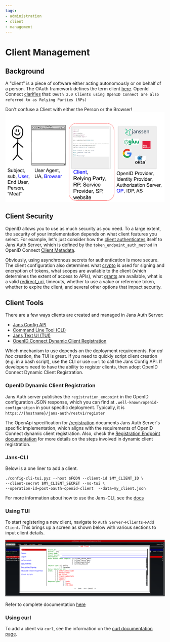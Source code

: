 ```yaml
---
tags:
- administration
- client
- management
---
```


# Client Management

## Background

A "client" is a piece of software either acting autonomously or on behalf of
a person. The OAuth framework defines the term client
[here](https://datatracker.ietf.org/doc/html/rfc6749#section-1.1). OpenId Connect
[clarifies](https://openid.net/specs/openid-connect-core-1_0.html#Introduction)
that:
`OAuth 2.0 Clients using OpenID Connect are also referred to as Relying Parties (RPs)`

Don't confuse a Client with either the Person or the Browser!
![](../../../assets/federated_identity_actors.png)

## Client Security

OpenID allows you to use as much security as you need. To a large extent, the
security of your implementation depends on what client features you select.
For example, let's just consider how the [client authenticates](client-authn.md) itself to Jans Auth
Server, which is defined by the `token_endpoint_auth_method` in OpenID Connect
[Client Metadata](https://openid.net/specs/openid-connect-registration-1_0.html#ClientMetadata).

Obviously, using asynchronous secrets for authentication is more secure. The
client configuration also determines what [crypto](client-configuration.md#cryptography) is used for signing and
encryption of tokens, what scopes are available to the client (which determines
the extent of access to APIs), what [grants](client-configuration.md#grants) are available,  what is a valid
[redirect_uri](client-configuration.md#redirect-uri), timeouts, whether to use a value or reference token, whether to
expire the client, and several other options that impact security.

## Client Tools

There are a few ways clients are created and managed in Jans Auth Server:

* [Jans Config API](../../config-guide/config-api/README.md)
* [Command Line Tool (CLI)](../../config-guide/jans-cli/README.md)
* [Jans Text UI (TUI)](../../config-guide/jans-tui/README.md)
* [OpenID Connect Dynamic Client Registration](https://openid.net/specs/openid-connect-registration-1_0.html)

Which mechanism to use depends on the deployment requirements. For *ad hoc*
creation, the TUI is great. If you need to quickly script client creation (e.g.
in a bash script), use the CLI or use `curl` to call the Jans Config API.  If
developers need to have the ability to register clients, then adopt OpenID
Connect Dynamic Client Registration.

### OpenID Dynamic Client Registration

Jans Auth server publishes the `registration_endpoint` in the OpenID
configuration JSON response, which you can find at `.well-known/openid-configuration`
in your specific deployment. Typically, it is
`https://{hostname}/jans-auth/restv1/register`

The OpenApi specification for [/registration](https://gluu.org/swagger-ui/?url=https://raw.githubusercontent.com/JanssenProject/jans/vreplace-janssen-version/jans-auth-server/docs/swagger.yaml#/Registration) documents Jans Auth Server's specific implementation,
which aligns with the requirements of OpenID Connect dynamic client
registration. Also, check the
[Registration Endpoint documentation](../endpoints/client-registration.md) for
more details on the steps involved in dynamic client registration.

### Jans-CLI

Below is a one liner to add a client.

```
./config-cli-tui.pyz --host $FQDN --client-id $MY_CLIENT_ID \
--client-secret $MY_CLIENT_SECRET --no-tui \
--operation-id=post-oauth-openid-client  --data=my_client.json
```

For more information about how to use
the Jans-CLI, see the [docs](../../config-guide/jans-cli/README.md)

### Using TUI

To start registering a new client, navigate to
`Auth Server`->`Clients`->`Add Client`.  This brings up a screen as shown below
with various sections to input client details.

![](../../../assets/Jans_TUI_Auth_Server_Add_new_client.png)

Refer to complete documentation [here](../../config-guide/jans-tui/README.md)

### Using curl

To add a client via `curl`, see the information on the
[curl documentation page](../../config-guide/curl.md).
